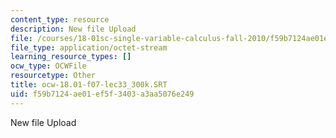 ```yaml
---
content_type: resource
description: New file Upload
file: /courses/18-01sc-single-variable-calculus-fall-2010/f59b7124ae01ef5f3403a3aa5076e249_ocw-18.01-f07-lec33_300k.SRT
file_type: application/octet-stream
learning_resource_types: []
ocw_type: OCWFile
resourcetype: Other
title: ocw-18.01-f07-lec33_300k.SRT
uid: f59b7124-ae01-ef5f-3403-a3aa5076e249
---
```

New file Upload